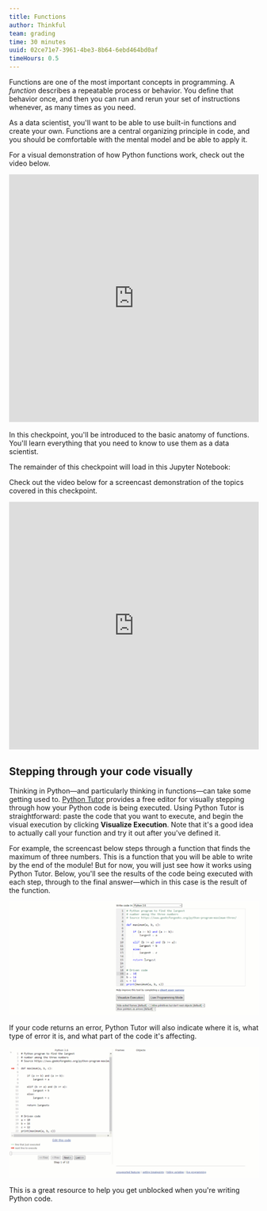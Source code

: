 ```yaml
---
title: Functions
author: Thinkful
team: grading
time: 30 minutes
uuid: 02ce71e7-3961-4be3-8b64-6ebd464bd0af
timeHours: 0.5
---
```


Functions are one of the most important concepts in programming. A *function* describes a repeatable process or behavior. You define that behavior once, and then you can run and rerun your set of instructions whenever, as many times as you need.

As a data scientist, you'll want to be able to use built-in functions and create your own. Functions are a central organizing principle in code, and you should be comfortable with the mental model and be able to apply it.

For a visual demonstration of how Python functions work, check out the video below.

<iframe id="kaltura_player_1590532905" src="https://cdnapisec.kaltura.com/p/2315191/sp/231519100/embedIframeJs/uiconf_id/45331192/partner_id/2315191?iframeembed=true&playerId=kaltura_player_1590532905&entry_id=1_vxf78yo5" width="100%" height="500" allowfullscreen webkitallowfullscreen mozAllowFullScreen allow="autoplay *; fullscreen *; encrypted-media *" frameborder="0"></iframe>

In this checkpoint, you'll be introduced to the basic anatomy of functions. You'll learn everything that you need to know to use them as a data scientist.

The remainder of this checkpoint will load in this Jupyter Notebook:

<jupyter notebook-name="working_with_functions" course-code="DSBC"></jupyter>

Check out the video below for a screencast demonstration of the topics covered in this checkpoint. 

<iframe id="kaltura_player_1590532863" src="https://cdnapisec.kaltura.com/p/2315191/sp/231519100/embedIframeJs/uiconf_id/45331192/partner_id/2315191?iframeembed=true&playerId=kaltura_player_1590532863&entry_id=1_ldie015w" width="100%" height="500" allowfullscreen webkitallowfullscreen mozAllowFullScreen allow="autoplay *; fullscreen *; encrypted-media *" frameborder="0"></iframe>


## Stepping through your code visually

Thinking in Python—and particularly thinking in functions—can take some getting used to. [Python Tutor](http://pythontutor.com) provides a free editor for visually stepping through how your Python code is being executed. Using Python Tutor is straightforward: paste the code that you want to execute, and begin the visual execution by clicking **Visualize Execution**. Note that it's a good idea to actually call your function and try it out after you've defined it.

For example, the screencast below steps through a function that finds the maximum of three numbers. This is a function that you will be able to write by the end of the module! But for now, you will just see how it works using Python Tutor. Below, you'll see the results of the code being executed with each step, through to the final answer—which in this case is the result of the function.

![How to step through code in Python Tutor](python-tutor-1.gif)

If your code returns an error, Python Tutor will also indicate where it is, what type of error it is, and what part of the code it's affecting.

![How to debug code in Python Tutor](python-tutor-2.gif) 


This is a great resource to help you get unblocked when you're writing Python code. 

